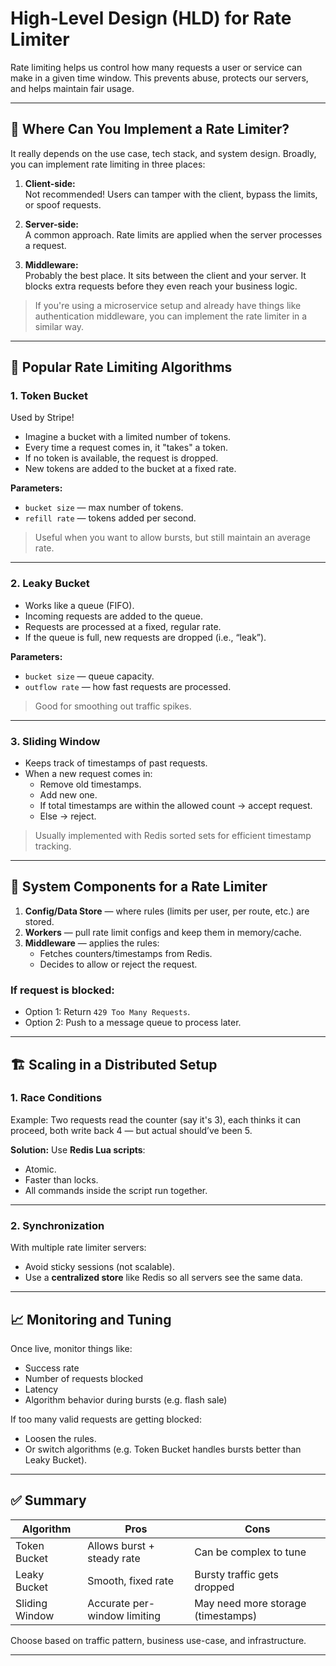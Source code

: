 # High-Level Design (HLD) for Rate Limiter

Rate limiting helps us control how many requests a user or service can make in a given time window. This prevents abuse, protects our servers, and helps maintain fair usage.

---

## 🧠 Where Can You Implement a Rate Limiter?

It really depends on the use case, tech stack, and system design. Broadly, you can implement rate limiting in three places:

1. **Client-side:**  
   Not recommended! Users can tamper with the client, bypass the limits, or spoof requests.

2. **Server-side:**  
   A common approach. Rate limits are applied when the server processes a request.

3. **Middleware:**  
   Probably the best place. It sits between the client and your server. It blocks extra requests before they even reach your business logic.

> If you're using a microservice setup and already have things like authentication middleware, you can implement the rate limiter in a similar way.

---

## 🚦 Popular Rate Limiting Algorithms

### 1. **Token Bucket**

Used by Stripe!

- Imagine a bucket with a limited number of tokens.
- Every time a request comes in, it "takes" a token.
- If no token is available, the request is dropped.
- New tokens are added to the bucket at a fixed rate.

**Parameters:**
- `bucket size` — max number of tokens.
- `refill rate` — tokens added per second.

> Useful when you want to allow bursts, but still maintain an average rate.

---

### 2. **Leaky Bucket**

- Works like a queue (FIFO).
- Incoming requests are added to the queue.
- Requests are processed at a fixed, regular rate.
- If the queue is full, new requests are dropped (i.e., “leak”).

**Parameters:**
- `bucket size` — queue capacity.
- `outflow rate` — how fast requests are processed.

> Good for smoothing out traffic spikes.

---

### 3. **Sliding Window**

- Keeps track of timestamps of past requests.
- When a new request comes in:
  - Remove old timestamps.
  - Add new one.
  - If total timestamps are within the allowed count → accept request.
  - Else → reject.

> Usually implemented with Redis sorted sets for efficient timestamp tracking.

---

## 🧩 System Components for a Rate Limiter

1. **Config/Data Store** — where rules (limits per user, per route, etc.) are stored.
2. **Workers** — pull rate limit configs and keep them in memory/cache.
3. **Middleware** — applies the rules:
   - Fetches counters/timestamps from Redis.
   - Decides to allow or reject the request.

### If request is blocked:
- Option 1: Return `429 Too Many Requests`.
- Option 2: Push to a message queue to process later.

---

## 🏗 Scaling in a Distributed Setup

### 1. **Race Conditions**

Example: Two requests read the counter (say it's 3), each thinks it can proceed, both write back 4 — but actual should’ve been 5.

**Solution:** Use **Redis Lua scripts**:
- Atomic.
- Faster than locks.
- All commands inside the script run together.

---

### 2. **Synchronization**

With multiple rate limiter servers:

- Avoid sticky sessions (not scalable).
- Use a **centralized store** like Redis so all servers see the same data.

---

## 📈 Monitoring and Tuning

Once live, monitor things like:

- Success rate
- Number of requests blocked
- Latency
- Algorithm behavior during bursts (e.g. flash sale)

If too many valid requests are getting blocked:
- Loosen the rules.
- Or switch algorithms (e.g. Token Bucket handles bursts better than Leaky Bucket).

---

## ✅ Summary

| Algorithm       | Pros                          | Cons                          |
|----------------|-------------------------------|-------------------------------|
| Token Bucket    | Allows burst + steady rate    | Can be complex to tune        |
| Leaky Bucket    | Smooth, fixed rate            | Bursty traffic gets dropped   |
| Sliding Window  | Accurate per-window limiting  | May need more storage (timestamps) |

Choose based on traffic pattern, business use-case, and infrastructure.

---
